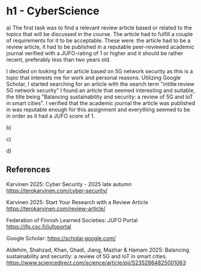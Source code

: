 # h1 - CyberScience

a) The first task was to find a relevant review article based or related to the topics that will be discussed in the course. The article had to fulfill a couple of requirements for it to be acceptable. These were: the article had to be a review article, it had to be published in a reputable peer-reviewed academic journal verified with a JUFO-rating of 1 or higher and it should be rather recent, preferably less than two years old.

I decided on looking for an article based on 5G network security as this is a topic that interests me for work and personal reasons. Utilizing Google Scholar, I started searching for an article with the search term "intitle:review 5G network security" I found an article that seemed interesting and suitable, the title being "Balancing sustainability and security: a review of 5G and IoT in smart cities". I verified that the academic journal the article was published in was reputable enough for this assignment and everything seemed to be in order as it had a JUFO score of 1.

b)

c)

d)

## References

Karvinen 2025: Cyber Security - 2025 late autumn https://terokarvinen.com/cyber-security/

Karvinen 2025: Start Your Research with a Review Article https://terokarvinen.com/review-article/

Federation of Finnish Learned Societies: JUFO Portal https://jfp.csc.fi/jufoportal

Google Scholar: https://scholar.google.com/

Aldehim, Shahzad, Khan, Ghadi, Jiang, Mazhar & Hamam 2025: Balancing sustainability and security: a review of 5G and IoT in smart cities. https://www.sciencedirect.com/science/article/pii/S2352864825001063
